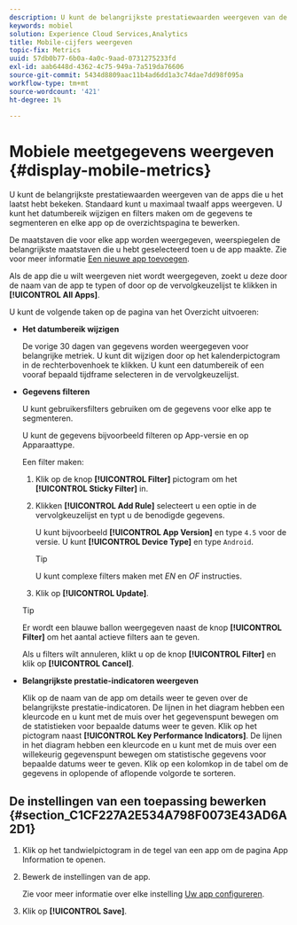 ```yaml
---
description: U kunt de belangrijkste prestatiewaarden weergeven van de apps die u het laatst hebt bekeken. Standaard kunt u maximaal twaalf apps weergeven. U kunt het datumbereik wijzigen en filters maken om de gegevens te segmenteren en elke app op de overzichtspagina te bewerken.
keywords: mobiel
solution: Experience Cloud Services,Analytics
title: Mobile-cijfers weergeven
topic-fix: Metrics
uuid: 57db0b77-6b0a-4a0c-9aad-0731275233fd
exl-id: aab6448d-4362-4c75-949a-7a519da76606
source-git-commit: 5434d8809aac11b4ad6dd1a3c74dae7dd98f095a
workflow-type: tm+mt
source-wordcount: '421'
ht-degree: 1%

---
```


# Mobiele meetgegevens weergeven {#display-mobile-metrics}

U kunt de belangrijkste prestatiewaarden weergeven van de apps die u het laatst hebt bekeken. Standaard kunt u maximaal twaalf apps weergeven. U kunt het datumbereik wijzigen en filters maken om de gegevens te segmenteren en elke app op de overzichtspagina te bewerken.

De maatstaven die voor elke app worden weergegeven, weerspiegelen de belangrijkste maatstaven die u hebt geselecteerd toen u de app maakte. Zie voor meer informatie [Een nieuwe app toevoegen](/help/using/manage-apps/t-new-app.md).

Als de app die u wilt weergeven niet wordt weergegeven, zoekt u deze door de naam van de app te typen of door op de vervolgkeuzelijst te klikken in **[!UICONTROL All Apps]**.

U kunt de volgende taken op de pagina van het Overzicht uitvoeren:

* **Het datumbereik wijzigen**

   De vorige 30 dagen van gegevens worden weergegeven voor belangrijke metriek. U kunt dit wijzigen door op het kalenderpictogram in de rechterbovenhoek te klikken. U kunt een datumbereik of een vooraf bepaald tijdframe selecteren in de vervolgkeuzelijst.

* **Gegevens filteren**

   U kunt gebruikersfilters gebruiken om de gegevens voor elke app te segmenteren.

   U kunt de gegevens bijvoorbeeld filteren op App-versie en op Apparaattype.

   Een filter maken:

   1. Klik op de knop **[!UICONTROL Filter]** pictogram om het **[!UICONTROL Sticky Filter]** in.
   1. Klikken **[!UICONTROL Add Rule]** selecteert u een optie in de vervolgkeuzelijst en typt u de benodigde gegevens.

      U kunt bijvoorbeeld **[!UICONTROL App Version]** en type `4.5` voor de versie. U kunt **[!UICONTROL Device Type]** en type `Android`.

      >[!TIP]
      >
      >U kunt complexe filters maken met *EN* en *OF* instructies.

   1. Klik op **[!UICONTROL Update]**.
   >[!TIP]
   >
   >Er wordt een blauwe ballon weergegeven naast de knop **[!UICONTROL Filter]** om het aantal actieve filters aan te geven.

   Als u filters wilt annuleren, klikt u op de knop **[!UICONTROL Filter]** en klik op **[!UICONTROL Cancel]**.

* **Belangrijkste prestatie-indicatoren weergeven**

   Klik op de naam van de app om details weer te geven over de belangrijkste prestatie-indicatoren. De lijnen in het diagram hebben een kleurcode en u kunt met de muis over het gegevenspunt bewegen om de statistieken voor bepaalde datums weer te geven. Klik op het pictogram naast **[!UICONTROL Key Performance Indicators]**. De lijnen in het diagram hebben een kleurcode en u kunt met de muis over een willekeurig gegevenspunt bewegen om statistische gegevens voor bepaalde datums weer te geven. Klik op een kolomkop in de tabel om de gegevens in oplopende of aflopende volgorde te sorteren.

## De instellingen van een toepassing bewerken {#section_C1CF227A2E534A798F0073E43AD6A2D1}

1. Klik op het tandwielpictogram in de tegel van een app om de pagina App Information te openen.
1. Bewerk de instellingen van de app.

   Zie voor meer informatie over elke instelling [Uw app configureren](/help/using/c-manage-app-settings/c-mob-confg-app/c-mob-confg-app.md).

1. Klik op **[!UICONTROL Save]**.
